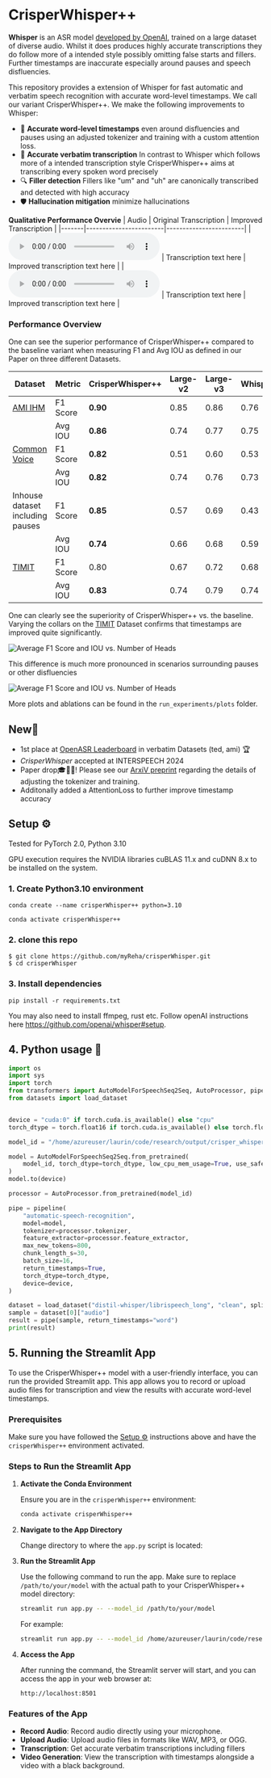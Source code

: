 # CrisperWhisper++

**Whisper** is an ASR model [developed by OpenAI](https://github.com/openai/whisper), trained on a large dataset of diverse audio. Whilst it does produces highly accurate transcriptions they do follow more of a intended style possibly omitting false starts and fillers. Further timestamps are inaccurate especially around pauses and speech disfluencies.

This repository provides a extension of Whisper for fast automatic and verbatim speech recognition with accurate word-level timestamps. We call our variant CrisperWhisper++.  We make the following improvements to Whisper:

- 🎯 **Accurate word-level timestamps** even around disfluencies and pauses using an adjusted tokenizer and training with a custom attention loss.
- 📝 **Accurate verbatim transcription** In contrast to Whisper which follows more of a intended transcription style CrisperWhisper++ aims at transcribing every spoken word precisely
- 🔍 **Filler detection** Fillers like "um" and "uh" are canonically transcribed and detected with high accuracy
- 🛡️ **Hallucination mitigation** minimize hallucinations


**Qualitative Performance Overvie**
| Audio | Original Transcription | Improved Transcription |
|-------|------------------------|------------------------|
| <audio controls src="demo_audios/demo1.mp3"></audio> | Transcription text here | Improved transcription text here |
| <audio controls src="path/to/audio2.mp3"></audio> | Transcription text here | Improved transcription text here |


### Performance Overview

One can see the superior performance of CrisperWhisper++ compared to the baseline variant when measuring F1 and Avg IOU as defined in our Paper on three different Datasets.


| Dataset                          | Metric     | CrisperWhisper++ | Large-v2 | Large-v3 | WhisperTimestamped | WhisperX |
|----------------------------------|------------|------------------|----------|----------|--------------------|----------|
| [AMI IHM](https://groups.inf.ed.ac.uk/ami/corpus/)                           | F1 Score   | **0.90**         | 0.85     | 0.86     | 0.76               | 0.66     |
|                                  | Avg IOU    | **0.86**         | 0.74     | 0.77     | 0.75               | 0.60     |
| [Common Voice](https://commonvoice.mozilla.org/en/datasets)                           | F1 Score   | **0.82**         | 0.51     | 0.60     | 0.53               | 0.69     |
|                                  | Avg IOU    | **0.82**         | 0.74     | 0.76     | 0.73               | 0.64     |
| Inhouse dataset including pauses | F1 Score   | **0.85**         | 0.57     | 0.69     | 0.43               | 0.73     |
|                                  | Avg IOU    | **0.74**         | 0.66     | 0.68     | 0.59               | 0.67     |
| [TIMIT](https://catalog.ldc.upenn.edu/LDC93S1)                            | F1 Score   | 0.80             | 0.67     | 0.72     | 0.68               | **0.83** |
|                                  | Avg IOU    | **0.83**         | 0.74     | 0.79     | 0.74               | 0.68     |



 One can clearly see the superiority of CrisperWhisper++ vs. the baseline.
 Varying the collars on the [TIMIT](https://catalog.ldc.upenn.edu/LDC93S1) Dataset confirms that timestamps are improved quite significantly.

![Average F1 Score and IOU vs. Number of Heads](run_experiments/plots/Average_F1_vs_collar_dataset_timit.png)

This difference is much more pronounced in scenarios surrounding pauses or other disfluencies

![Average F1 Score and IOU vs. Number of Heads](run_experiments/plots/Average_F1_vs_collar_dataset_synthetic_no_fillers_long_pauses.png)


 More plots and ablations can be found in the `run_experiments/plots` folder.



<h2 align="left", id="highlights">New🚨</h2>

- 1st place at [OpenASR Leaderboard](https://huggingface.co/spaces/hf-audio/open_asr_leaderboard) in verbatim Datasets (ted, ami) 🏆
- _CrisperWhisper_ accepted at INTERSPEECH 2024
- Paper drop🎓👨‍🏫! Please see our [ArxiV preprint](.....) regarding the details of adjusting the tokenizer and training.
- Additonally added a AttentionLoss to further improve timestamp accuracy



<h2 align="left" id="setup">Setup ⚙️</h2>
Tested for PyTorch 2.0, Python 3.10

GPU execution requires the NVIDIA libraries cuBLAS 11.x and cuDNN 8.x to be installed on the system.

### 1. Create Python3.10 environment

`conda create --name crisperWhisper++ python=3.10`

`conda activate crisperWhisper++`

### 2. clone this repo

```
$ git clone https://github.com/myReha/crisperWhisper.git
$ cd crisperWhisper
```

### 3. Install dependencies

`pip install -r requirements.txt`

You may also need to install ffmpeg, rust etc. Follow openAI instructions here https://github.com/openai/whisper#setup.


## 4. Python usage  🐍

```python
import os
import sys
import torch
from transformers import AutoModelForSpeechSeq2Seq, AutoProcessor, pipeline
from datasets import load_dataset


device = "cuda:0" if torch.cuda.is_available() else "cpu"
torch_dtype = torch.float16 if torch.cuda.is_available() else torch.float32

model_id = "/home/azureuser/laurin/code/research/output/crisper_whisper_timestamp_finetuned"

model = AutoModelForSpeechSeq2Seq.from_pretrained(
    model_id, torch_dtype=torch_dtype, low_cpu_mem_usage=True, use_safetensors=True
)
model.to(device)

processor = AutoProcessor.from_pretrained(model_id)

pipe = pipeline(
    "automatic-speech-recognition",
    model=model,
    tokenizer=processor.tokenizer,
    feature_extractor=processor.feature_extractor,
    max_new_tokens=800,
    chunk_length_s=30,
    batch_size=16,
    return_timestamps=True,
    torch_dtype=torch_dtype,
    device=device,
)

dataset = load_dataset("distil-whisper/librispeech_long", "clean", split="validation")
sample = dataset[0]["audio"]
result = pipe(sample, return_timestamps="word")
print(result)
```

## 5. Running the Streamlit App

To use the CrisperWhisper++ model with a user-friendly interface, you can run the provided Streamlit app. This app allows you to record or upload audio files for transcription and view the results with accurate word-level timestamps.

### Prerequisites

Make sure you have followed the [Setup ⚙️](#setup) instructions above and have the `crisperWhisper++` environment activated.

### Steps to Run the Streamlit App

1. **Activate the Conda Environment**

    Ensure you are in the `crisperWhisper++` environment:
    ```sh
    conda activate crisperWhisper++
    ```

2. **Navigate to the App Directory**

    Change directory to where the `app.py` script is located:


3. **Run the Streamlit App**

    Use the following command to run the app. Make sure to replace `/path/to/your/model` with the actual path to your CrisperWhisper++ model directory:
    ```sh
    streamlit run app.py -- --model_id /path/to/your/model
    ```

    For example:
    ```sh
    streamlit run app.py -- --model_id /home/azureuser/laurin/code/research/output/crisper_whisper++
    ```

4. **Access the App**

    After running the command, the Streamlit server will start, and you can access the app in your web browser at:
    ```
    http://localhost:8501
    ```

### Features of the App

- **Record Audio**: Record audio directly using your microphone.
- **Upload Audio**: Upload audio files in formats like WAV, MP3, or OGG.
- **Transcription**: Get accurate verbatim transcriptions including fillers
- **Video Generation**: View the transcription with timestamps alongside a video with a black background.
